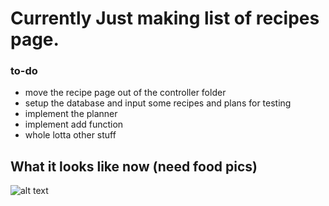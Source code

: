 # Currently Just making list of recipes page. 

### to-do
- move the recipe page out of the controller folder
- setup the database and input some recipes and plans for testing
- implement the planner
- implement add function
- whole lotta other stuff

## What it looks like now (need food pics)
![alt text](http://url/to/img.png)
